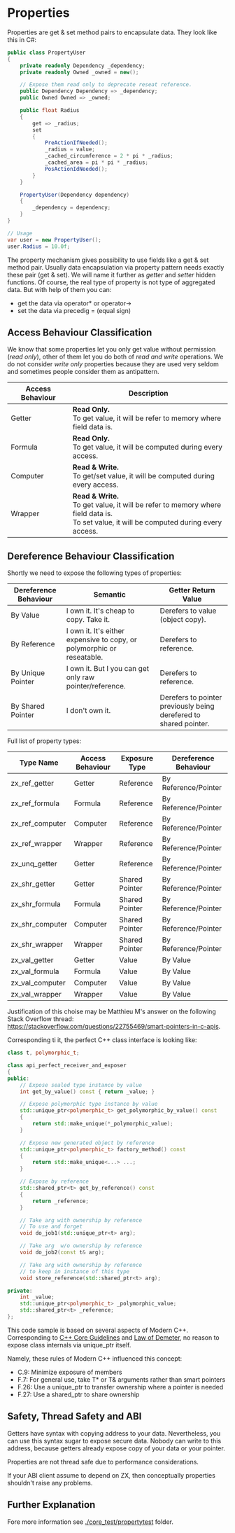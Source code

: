 Properties
==========

Properties are get & set method pairs to encapsulate data. 
They look like this in C#: 

```c#
public class PropertyUser
{
	private readonly Dependency _dependency;
	private readonly Owned _owned = new();

	// Expose them read only to deprecate reseat reference. 
	public Dependency Dependency => _dependency;
	public Owned Owned => _owned;

	public float Radius
	{
		get => _radius;
		set 
		{
			PreActionIfNeeded();
			_radius = value; 
			_cached_circumference = 2 * pi * _radius;
			_cached_area = pi * pi * _radius;
			PosActionIdNeeded();
		}
	}

	PropertyUser(Dependency dependency)
	{
		_dependency = dependency;
	}
}

// Usage
var user = new PropertyUser();
user.Radius = 10.0f;
```

The property mechanism gives possibility to use fields like a get & set method pair. Usually data encapsulation via property pattern needs exactly these pair (get & set). We will name it further as _getter_ and _setter_ hidden functions. Of course, the real type of property is not type of aggregated data. But with help of them you can: 
- get the data via operator* or operator->
- set the data via precedig = (equal sign)


Access Behaviour Classification
-------------------------------

We know that some properties let you only get value without permission (_read only_), other of them let you do both of _read and write_ operations. We do not consider _write only_ properties because they are used very seldom and sometimes people consider them as antipattern. 

 Access Behaviour | Description
------------------|------------------------------------------------------------------------------------
 Getter           | __Read Only.__    <br>To get value, it will be refer to memory where field data is. 
 Formula          | __Read Only.__    <br>To get value, it will be computed during every access. 
 Computer         | __Read & Write.__ <br>To get/set value, it will be computed during every access. 
 Wrapper          | __Read & Write.__ <br>To get value, it will be refer to memory where field data is. <br>To set value, it will be computed during every access. 


Dereference Behaviour Classification
------------------------------------

Shortly we need to expose the following types of properties: 

Dereference Behaviour | Semantic                                                               | Getter Return Value
----------------------|------------------------------------------------------------------------|---------------------------------
By Value              | I own it. It's cheap to copy. Take it.                                 | Derefers to value (object copy). 
By Reference          | I own it. It's either expensive to copy, or polymorphic or reseatable. | Derefers to reference. 
By Unique Pointer     | I own it. But I you can get only raw pointer/reference.                | Derefers to reference. 
By Shared Pointer     | I don't own it.                                                        | Derefers to pointer previously being derefered to shared pointer. 

Full list of property types: 

Type Name        | Access Behaviour | Exposure Type  | Dereference Behaviour
-----------------|------------------|----------------|---------------------------
zx_ref_getter    | Getter           | Reference      | By Reference/Pointer
zx_ref_formula   | Formula          | Reference      | By Reference/Pointer
zx_ref_computer  | Computer         | Reference      | By Reference/Pointer
zx_ref_wrapper   | Wrapper          | Reference      | By Reference/Pointer
zx_unq_getter    | Getter           | Reference      | By Reference/Pointer
zx_shr_getter    | Getter           | Shared Pointer | By Reference/Pointer
zx_shr_formula   | Formula          | Shared Pointer | By Reference/Pointer
zx_shr_computer  | Computer         | Shared Pointer | By Reference/Pointer
zx_shr_wrapper   | Wrapper          | Shared Pointer | By Reference/Pointer
zx_val_getter    | Getter           | Value          | By Value
zx_val_formula   | Formula          | Value          | By Value
zx_val_computer  | Computer         | Value          | By Value
zx_val_wrapper   | Wrapper          | Value          | By Value

Justification of this choise may be Matthieu M's answer on the following Stack Overflow thread: https://stackoverflow.com/questions/22755469/smart-pointers-in-c-apis. 

Corresponding ti it, the perfect C++ class interface is looking like:

```c++
class t, polymorphic_t;

class api_perfect_receiver_and_exposer
{
public:
	// Expose sealed type instance by value
	int get_by_value() const { return _value; }

	// Expose polymorphic type instance by value
	std::unique_ptr<polymorphic_t> get_polymorphic_by_value() const
    {
        return std::make_unique(*_polymorphic_value);
    }

	// Expose new generated object by reference
	std::unique_ptr<polymorphic_t> factory_method() const
    {
        return std::make_unique<...> ...;
    }

	// Expose by reference
	std::shared_ptr<t> get_by_reference() const 
    {
        return _reference;
    }

	// Take arg with ownership by reference
	// To use and forget
	void do_job1(std::unique_ptr<t> arg);

	// Take arg  w/o ownership by reference
	void do_job2(const t& arg);

	// Take arg with ownership by reference
	// to keep in instance of this type
	void store_reference(std::shared_ptr<t> arg);

private: 
	int _value; 
	std::unique_ptr<polymorphic_t> _polymorphic_value;	
	std::shared_ptr<t> _reference;
};
```

This code sample is based on several aspects of Modern C++. Corresponding to [C++ Core Guidelines](https://isocpp.github.io/CppCoreGuidelines/CppCoreGuidelines) and [Law of Demeter](https://stackoverflow.com/questions/23112178/what-is-the-right-way-to-expose-resources-owned-by-a-class/23114713), no reason to expose class internals via unique_ptr itself. 

Namely, these rules of Modern C++ influenced this concept: 

- C.9: Minimize exposure of members
- F.7: For general use, take T* or T& arguments rather than smart pointers
- F.26: Use a unique_ptr<T> to transfer ownership where a pointer is needed
- F.27: Use a shared_ptr<T> to share ownership


Safety, Thread Safety and ABI
-----------------------------

Getters have syntax with copying address to your data. Nevertheless, you can use this syntax sugar to expose secure data. Nobody can write to this address, because getters already expose copy of your data or your pointer.  

Properties are not thread safe due to performance considerations. 

If your ABI client assume to depend on ZX, then conceptually properties shouldn't raise any problems. 


Further Explanation
-------------------

Fore more information see [./core_test/propertytest](./core_test/propertytest) folder. 
